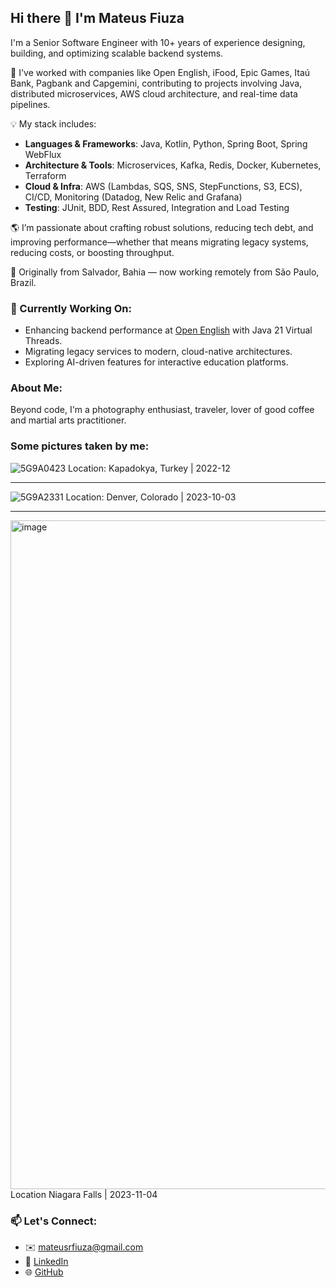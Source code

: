 ## Hi there 👋 I'm Mateus Fiuza

I'm a Senior Software Engineer with 10+ years of experience designing, building, and optimizing scalable backend systems.

🚀 I've worked with companies like Open English, iFood, Epic Games, Itaú Bank, Pagbank and Capgemini, contributing to projects involving Java, distributed microservices, AWS cloud architecture, and real-time data pipelines.

💡 My stack includes:
- **Languages & Frameworks**: Java, Kotlin, Python, Spring Boot, Spring WebFlux  
- **Architecture & Tools**: Microservices, Kafka, Redis, Docker, Kubernetes, Terraform  
- **Cloud & Infra**: AWS (Lambdas, SQS, SNS, StepFunctions, S3, ECS), CI/CD, Monitoring (Datadog, New Relic and Grafana)  
- **Testing**: JUnit, BDD, Rest Assured, Integration and Load Testing

🌎 I’m passionate about crafting robust solutions, reducing tech debt, and improving performance—whether that means migrating legacy systems, reducing costs, or boosting throughput.

📍 Originally from Salvador, Bahia — now working remotely from São Paulo, Brazil.

### 🔭 Currently Working On:

- Enhancing backend performance at [Open English](https://www.openenglish.com.br/) with Java 21 Virtual Threads.
- Migrating legacy services to modern, cloud-native architectures.
- Exploring AI-driven features for interactive education platforms.

### About Me:

Beyond code, I'm a photography enthusiast, traveler, lover of good coffee and martial arts practitioner.

### Some pictures taken by me:

![5G9A0423](https://github.com/user-attachments/assets/af603b8b-7352-497f-a82f-038c39d1ee4c)
Location: Kapadokya, Turkey | 2022-12

-----------------------------------------------------------------------------------------------------------------------------------------------------------------------------------------------------------------------------

![5G9A2331](https://github.com/user-attachments/assets/076c542c-2c2c-40f1-a0c2-ef19847a8597)
Location: Denver, Colorado | 2023-10-03

-----------------------------------------------------------------------------------------------------------------------------------------------------------------------------------------------------------------------------

<img width="1070" alt="image" src="https://github.com/user-attachments/assets/8635b5c6-ab13-42d9-8c05-82bd7deff8fb" />
Location Niagara Falls | 2023-11-04


### 📫 Let's Connect:

- ✉️ mateusrfiuza@gmail.com  
- 💼 [LinkedIn](https://www.linkedin.com/in/mateusrfiuza/)  
- 🌐 [GitHub](https://github.com/mateusrfiuza)
